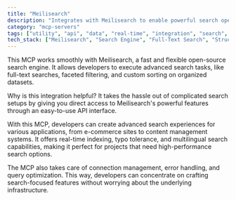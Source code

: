 ```yaml
---
title: "Meilisearch"
description: "Integrates with Meilisearch to enable powerful search operations with filtering and sorting capabilities for structured data retrieval."
category: "mcp-servers"
tags: ["utility", "api", "data", "real-time", "integration", "search", "faceted filtering", "custom sorting", "multilingual search"]
tech_stack: ["Meilisearch", "Search Engine", "Full-Text Search", "Structured Data", "Real-time Indexing", "API Interface"]
---
```


This MCP works smoothly with Meilisearch, a fast and flexible open-source search engine. It allows developers to execute advanced search tasks, like full-text searches, faceted filtering, and custom sorting on organized datasets.

Why is this integration helpful? It takes the hassle out of complicated search setups by giving you direct access to Meilisearch's powerful features through an easy-to-use API interface.

With this MCP, developers can create advanced search experiences for various applications, from e-commerce sites to content management systems. It offers real-time indexing, typo tolerance, and multilingual search capabilities, making it perfect for projects that need high-performance search options.

The MCP also takes care of connection management, error handling, and query optimization. This way, developers can concentrate on crafting search-focused features without worrying about the underlying infrastructure.